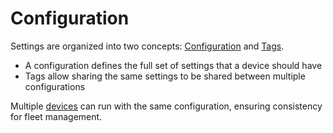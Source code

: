 # Configuration

Settings are organized into two concepts: [Configuration](/reference/devices/concepts/configuration.md) and [Tags](/reference/devices/concepts/tag.md).
- A configuration defines the full set of settings that a device should have
- Tags allow sharing the same settings to be shared between multiple configurations

Multiple [devices](/reference/devices/concepts/device.md) can run with the same configuration, ensuring consistency for fleet management.
